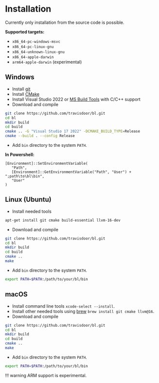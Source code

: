 # Installation

Currently only installation from the source code is possible.

**Supported targets:**

* `x86_64-pc-windows-msvc`
* `x86_64-pc-linux-gnu`
* `x86_64-unknown-linux-gnu`
* `x86_64-apple-darwin`
* `arm64-apple-darwin` (experimental)

## Windows

* Install [git](https://git-scm.com)
* Install [CMake](https://cmake.org)
* Install Visual Studio 2022 or [MS Build Tools](https://visualstudio.microsoft.com/visual-cpp-build-tools) with C/C++ support
* Download and compile

```bash
git clone https://github.com/travisdoor/bl.git
cd bl
mkdir build
cd build
cmake .. -G "Visual Studio 17 2022" -DCMAKE_BUILD_TYPE=Release
cmake --build . --config Release
```

* Add `bin` directory to the system `PATH`.

**In Powershell:**
```
[Environment]::SetEnvironmentVariable(
   "Path",
   [Environment]::GetEnvironmentVariable("Path", "User") + ";path\to\bl\bin",
   "User"
)
```

## Linux (Ubuntu)
* Install needed tools
```bash
apt-get install git cmake build-essential llvm-16-dev
```
* Download and compile

```bash
git clone https://github.com/travisdoor/bl.git
cd bl
mkdir build
cd build
cmake ..
make
```

* Add `bin` directory to the system `PATH`.

```bash
export PATH=$PATH:/path/to/your/bl/bin
```

## macOS
* Install command line tools ``xcode-select --install``.
* Install other needed tools using [brew](https://brew.sh) `brew install git cmake llvm@16`.
* Download and compile

```bash
git clone https://github.com/travisdoor/bl.git
cd bl
mkdir build
cd build
cmake ..
make
```

* Add `bin` directory to the system `PATH`.

```bash
export PATH=$PATH:/path/to/your/bl/bin
```

!!! warning
    ARM support is experimental.

